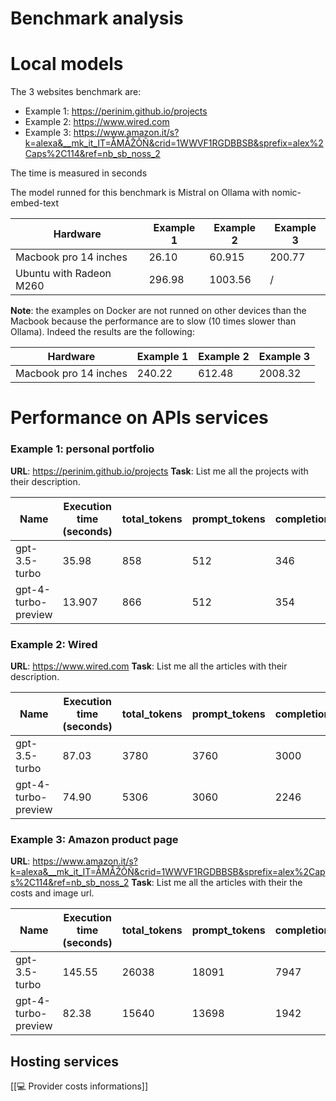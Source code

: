 # Benchmark analysis
# Local models
The 3 websites benchmark are:
- Example 1:  https://perinim.github.io/projects
- Example 2: https://www.wired.com
- Example 3: https://www.amazon.it/s?k=alexa&__mk_it_IT=ÅMÅŽÕÑ&crid=1WWVF1RGDBBSB&sprefix=alex%2Caps%2C114&ref=nb_sb_noss_2

The time is measured in seconds

The model runned for this benchmark is Mistral on Ollama with nomic-embed-text

| Hardware                | Example 1 | Example 2 | Example 3 |
| ----------------------- | --------- | --------- | --------- |
| Macbook pro 14 inches   | 26.10<br> | 60.915    | 200.77    |
| Ubuntu with Radeon M260 | 296.98    | 1003.56   | /         |

**Note**: the examples on Docker are not runned on other devices than the Macbook because the performance are to slow (10 times slower than Ollama). Indeed the results are the following:

| Hardware              | Example 1 | Example 2 | Example 3 |
| --------------------- | --------- | --------- | --------- |
| Macbook pro 14 inches | 240.22    | 612.48    | 2008.32   |

# Performance on APIs services
### Example 1: personal portfolio 
**URL**: https://perinim.github.io/projects
**Task**: List me all the projects with their description.

| Name                | Execution time (seconds) | total_tokens | prompt_tokens | completion_tokens | successful_requests | total_cost_USD |
| ------------------- | ------------------------ | ------------ | ------------- | ----------------- | ------------------- | -------------- |
| gpt-3.5-turbo       | 35.98                    | 858          | 512           | 346               | 2                   | 0.00146        |
| gpt-4-turbo-preview | 13.907                   | 866          | 512           | 354               | 2                   | 0.01574        |

### Example 2: Wired
**URL**: https://www.wired.com
**Task**: List me all the articles with their description.

| Name                | Execution time (seconds) | total_tokens | prompt_tokens | completion_tokens | successful_requests | total_cost_USD |
| ------------------- | ------------------------ | ------------ | ------------- | ----------------- | ------------------- | -------------- |
| gpt-3.5-turbo       | 87.03                    | 3780         | 3760          | 3000              | 2                   | 0.01319        |
| gpt-4-turbo-preview | 74.90                    | 5306         | 3060          | 2246              | 2                   | 0.09798        |

### Example 3: Amazon product page
**URL**: https://www.amazon.it/s?k=alexa&__mk_it_IT=ÅMÅŽÕÑ&crid=1WWVF1RGDBBSB&sprefix=alex%2Caps%2C114&ref=nb_sb_noss_2
**Task**: List me all the articles with their the costs and image url.

| Name                | Execution time (seconds) | total_tokens | prompt_tokens | completion_tokens | successful_requests | total_cost_USD |
| ------------------- | ------------------------ | ------------ | ------------- | ----------------- | ------------------- | -------------- |
| gpt-3.5-turbo       | 145.55                   | 26038        | 18091         | 7947              | 5                   | 0.04303        |
| gpt-4-turbo-preview | 82.38                    | 15640        | 13698         | 1942              | 2                   | 0.19524        |

## Hosting services
[[💻 Provider costs informations]]

